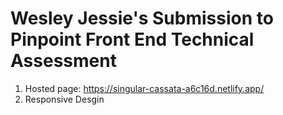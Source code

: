 # Wesley Jessie's Submission to Pinpoint Front End Technical Assessment


1. Hosted page: https://singular-cassata-a6c16d.netlify.app/
2. Responsive Desgin
